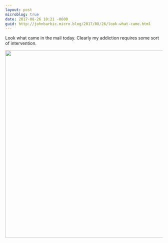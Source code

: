 ```yaml
---
layout: post
microblog: true
date: 2017-08-26 10:21 -0600
guid: http://johnbarbic.micro.blog/2017/08/26/look-what-came.html
---
```

Look what came in the mail today.  Clearly my addiction requires some sort of intervention.

<img src="http://www.barbic.com/uploads/2017/f595dc210d.jpg" width="600" height="600" />
